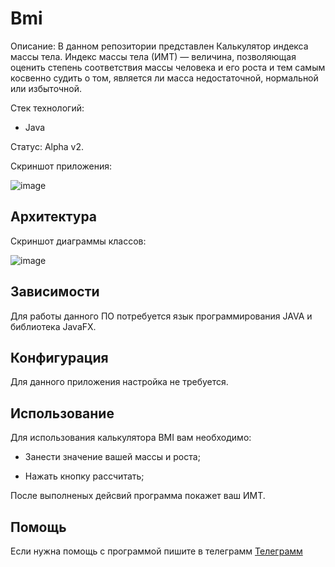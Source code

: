# Bmi
Описание: В данном репозитории представлен Калькулятор индекса массы тела. Индекс массы тела (ИМТ) — величина, позволяющая оценить степень соответствия массы человека и его роста и тем самым косвенно судить о том, является ли масса недостаточной, нормальной или избыточной.   

Стек технологий:
* Java
  
Статус: Alpha v2.

Скриншот приложения:

![image](https://github.com/ZXCpikachu/Bmi/assets/144129320/26dc1632-56b5-4ad9-86c1-a8dc62c57d93)

## Архитектура

Скриншот диаграммы классов:

![image](https://github.com/ZXCpikachu/Bmi/assets/144129320/de016e25-4817-4b1c-8f67-7343852391f3)

## Зависимости

Для работы данного ПО потребуется язык программирования JAVA и библиотека JavaFX.

## Конфигурация
Для данного приложения настройка не требуется.

## Использование 

Для использования калькулятора BMI вам необходимо:

* Занести значение вашей массы и роста;

* Нажать кнопку рассчитать;

После выполненых дейсвий программа покажет ваш ИМТ.

## Помощь

Если нужна помощь с программой пишите в телеграмм [Телеграмм](https://t.me/Nazerika)






